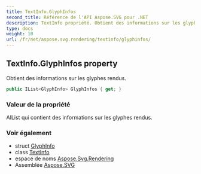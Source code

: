 ```yaml
---
title: TextInfo.GlyphInfos
second_title: Référence de l'API Aspose.SVG pour .NET
description: TextInfo propriété. Obtient des informations sur les glyphes rendus.
type: docs
weight: 10
url: /fr/net/aspose.svg.rendering/textinfo/glyphinfos/
---
```

## TextInfo.GlyphInfos property

Obtient des informations sur les glyphes rendus.

```csharp
public IList<GlyphInfo> GlyphInfos { get; }
```

### Valeur de la propriété

AIList qui contient des informations sur les glyphes rendus.

### Voir également

* struct [GlyphInfo](../../glyphinfo/)
* class [TextInfo](../)
* espace de noms [Aspose.Svg.Rendering](../../textinfo/)
* Assemblée [Aspose.SVG](../../../)


